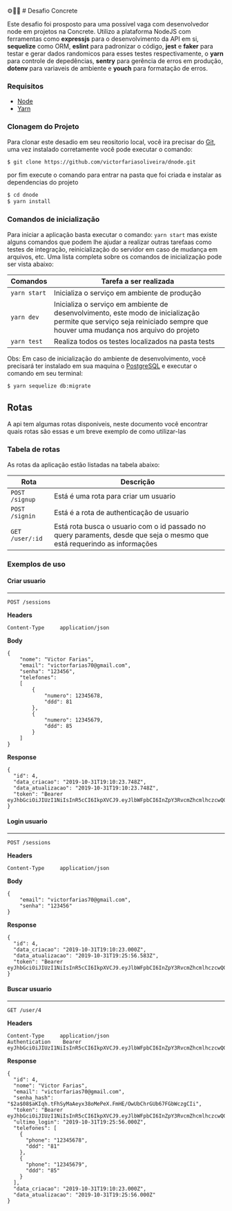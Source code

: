 ⚙️👨‍💻 # Desafio Concrete

Este desafio foi prosposto para uma possível vaga com desenvolvedor node em projetos na
Concrete. Utilizo a plataforma NodeJS com ferramentas como **expressjs** para o desenvolvimento da API em si, **sequelize** como ORM, **eslint** para padronizar o código, **jest** e **faker** para testar e gerar dados randomicos para esses testes respectivamente, o **yarn** para controle de depedências, **sentry** para gerência de erros em produção, **dotenv**
para variaveis de ambiente e **youch** para formatação de erros.

### Requisitos
- [Node](https://nodejs.org/en/download/)
- [Yarn](https://yarnpkg.com/lang/en/docs/install)

### Clonagem do Projeto
Para clonar este desadio em seu reositorio local, você ira precisar do [Git](https://git-scm.com/ "Git"), uma vez instalado corretamente você pode executar o comando:
```bash
$ git clone https://github.com/victorfariasoliveira/dnode.git
```
por fim execute o comando para entrar na pasta que foi criada e instalar as dependencias do projeto
```bash
$ cd dnode
$ yarn install
```

### Comandos de inicialização

Para iniciar a aplicação basta executar o comando: `yarn start` mas existe alguns comandos que podem lhe ajudar a realizar outras tarefaas como testes de integração, reinicialização do servidor em caso de mudança em arquivos, etc. Uma lista completa sobre os comandos de inicialização pode ser vista abaixo:

Comandos  | Tarefa a ser realizada
------------- | -------------
`yarn start` | Inicializa o serviço em ambiente de produção
`yarn dev` | Inicializa o serviço em ambiente de desenvolvimento, este modo de inicialização permite que serviço seja reiniciado sempre  que houver uma mudança nos arquivo do projeto
`yarn test` | Realiza todos os testes localizados na pasta tests


Obs: Em caso de inicialização do ambiente de desenvolvimento, você precisará ter instalado em sua maquina o [PostgreSQL](https://www.postgresql.org/) e executar o comando em seu terminal:
```bash
$ yarn sequelize db:migrate
```

## Rotas

A api tem algumas rotas disponiveis, neste documento você encontrar quais rotas são essas e um breve exemplo de como utilizar-las
### Tabela de rotas

As rotas da aplicação estão listadas na tabela abaixo:

Rota  |  Descrição
--------------------  | --------------
`POST /signup`  | Está é uma rota para criar um usuario
`POST /signin`  | Está é a rota de authenticação de usuario
`GET /user/:id`  | Está rota busca o usuario com o id passado no query paraments, desde que seja o mesmo que está requerindo as informações


### Exemplos de uso

#### Criar usuario
---
```
POST /sessions
```

**Headers**
```
Content-Type     application/json
```

**Body**

```
{
	"nome": "Victor Farias",
	"email": "victorfarias70@gmail.com",
	"senha": "123456",
	"telefones":
    [
		{
            "numero": 12345678,
            "ddd": 81
        },
		{
            "numero": 12345679,
            "ddd": 85
        }
	]
}
```

**Response**
```
{
  "id": 4,
  "data_criacao": "2019-10-31T19:10:23.748Z",
  "data_atualizacao": "2019-10-31T19:10:23.748Z",
  "token": "Bearer eyJhbGciOiJIUzI1NiIsInR5cCI6IkpXVCJ9.eyJlbWFpbCI6InZpY3RvcmZhcmlhczcwQGdtYWlsLmNvbSIsImlhdCI6MTU3MjU0OTAyMywiZXhwIjoxNTcyNTUyNjIzfQ.gWJYdz654AwI5TT4J7naUYnc2Fpd1sxzIpxC2zDbhnU"
}
```


#### Login usuario
---
```
POST /sessions
```

**Headers**
```
Content-Type     application/json
```

**Body**

```
{
	"email": "victorfarias70@gmail.com",
	"senha": "123456"
}
```

**Response**
```
{
  "id": 4,
  "data_criacao": "2019-10-31T19:10:23.000Z",
  "data_atualizacao": "2019-10-31T19:25:56.583Z",
  "token": "Bearer eyJhbGciOiJIUzI1NiIsInR5cCI6IkpXVCJ9.eyJlbWFpbCI6InZpY3RvcmZhcmlhczcwQGdtYWlsLmNvbSIsImlhdCI6MTU3MjU0OTAyMywiZXhwIjoxNTcyNTUyNjIzfQ.gWJYdz654AwI5TT4J7naUYnc2Fpd1sxzIpxC2zDbhnU"
}
```


#### Buscar usuario
---
```
GET /user/4
```

**Headers**
```
Content-Type     application/json
Authentication    Bearer eyJhbGciOiJIUzI1NiIsInR5cCI6IkpXVCJ9.eyJlbWFpbCI6InZpY3RvcmZhcmlhczcwQGdtYWlsLmNvbSIsImlhdCI6MTU3MjU0OTAyMywiZXhwIjoxNTcyNTUyNjIzfQ.gWJYdz654AwI5TT4J7naUYnc2Fpd1sxzIpxC2zDbhnU
```

**Response**
```
{
  "id": 4,
  "nome": "Victor Farias",
  "email": "victorfarias70@gmail.com",
  "senha_hash": "$2a$08$aKIqh.tFhSyMaAeyx38oMePeX.FmHE/OwUbChrGUb67FGbWczgCIi",
  "token": "Bearer eyJhbGciOiJIUzI1NiIsInR5cCI6IkpXVCJ9.eyJlbWFpbCI6InZpY3RvcmZhcmlhczcwQGdtYWlsLmNvbSIsImlhdCI6MTU3MjU0OTAyMywiZXhwIjoxNTcyNTUyNjIzfQ.gWJYdz654AwI5TT4J7naUYnc2Fpd1sxzIpxC2zDbhnU",
  "ultimo_login": "2019-10-31T19:25:56.000Z",
  "telefones": [
    {
      "phone": "12345678",
      "ddd": "81"
    },
    {
      "phone": "12345679",
      "ddd": "85"
    }
  ],
  "data_criacao": "2019-10-31T19:10:23.000Z",
  "data_atualizacao": "2019-10-31T19:25:56.000Z"
}
```
